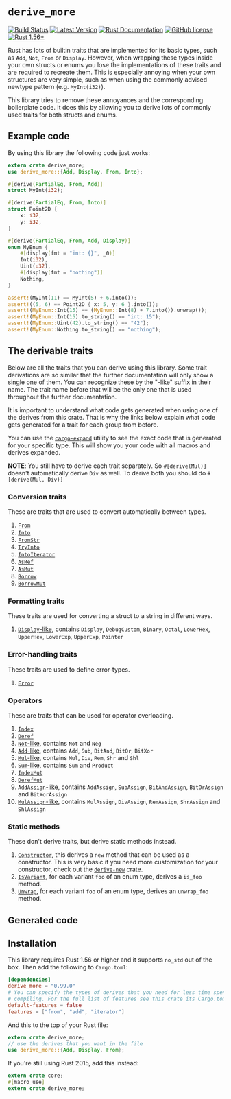# `derive_more`

[![Build Status](https://github.com/JelteF/derive_more/workflows/CI/badge.svg)](https://github.com/JelteF/derive_more/actions)
[![Latest Version](https://img.shields.io/crates/v/derive_more.svg)](https://crates.io/crates/derive_more)
[![Rust Documentation](https://img.shields.io/badge/api-rustdoc-blue.svg)](https://jeltef.github.io/derive_more/derive_more/)
[![GitHub license](https://img.shields.io/badge/license-MIT-blue.svg)](https://raw.githubusercontent.com/JelteF/derive_more/master/LICENSE)
[![Rust 1.56+](https://img.shields.io/badge/rustc-1.56+-lightgray.svg)](https://blog.rust-lang.org/2021/10/21/Rust-1.56.0.html)

Rust has lots of builtin traits that are implemented for its basic types, such
as `Add`, `Not`, `From` or `Display`.
However, when wrapping these types inside your own structs or enums you lose the
implementations of these traits and are required to recreate them.
This is especially annoying when your own structures are very simple, such as
when using the commonly advised newtype pattern (e.g. `MyInt(i32)`).

This library tries to remove these annoyances and the corresponding boilerplate code.
It does this by allowing you to derive lots of commonly used traits for both structs and enums.

## Example code

By using this library the following code just works:

```rust
extern crate derive_more;
use derive_more::{Add, Display, From, Into};

#[derive(PartialEq, From, Add)]
struct MyInt(i32);

#[derive(PartialEq, From, Into)]
struct Point2D {
    x: i32,
    y: i32,
}

#[derive(PartialEq, From, Add, Display)]
enum MyEnum {
    #[display(fmt = "int: {}", _0)]
    Int(i32),
    Uint(u32),
    #[display(fmt = "nothing")]
    Nothing,
}

assert!(MyInt(11) == MyInt(5) + 6.into());
assert!((5, 6) == Point2D { x: 5, y: 6 }.into());
assert!(MyEnum::Int(15) == (MyEnum::Int(8) + 7.into()).unwrap());
assert!(MyEnum::Int(15).to_string() == "int: 15");
assert!(MyEnum::Uint(42).to_string() == "42");
assert!(MyEnum::Nothing.to_string() == "nothing");
```

## The derivable traits

Below are all the traits that you can derive using this library.
Some trait derivations are so similar that the further documentation will only show a single one
of them.
You can recognize these by the "-like" suffix in their name.
The trait name before that will be the only one that is used throughout the further
documentation.

It is important to understand what code gets generated when using one of the
derives from this crate.
That is why the links below explain what code gets generated for a trait for
each group from before.

You can use the [`cargo-expand`] utility to see the exact code that is generated
for your specific type.
This will show you your code with all macros and derives expanded.

**NOTE**: You still have to derive each trait separately. So `#[derive(Mul)]` doesn't
automatically derive `Div` as well. To derive both you should do `#[derive(Mul, Div)]`

### Conversion traits

These are traits that are used to convert automatically between types.

1. [`From`]
2. [`Into`]
3. [`FromStr`]
4. [`TryInto`]
5. [`IntoIterator`]
6. [`AsRef`]
7. [`AsMut`]
8. [`Borrow`]
9. [`BorrowMut`]

### Formatting traits

These traits are used for converting a struct to a string in different ways.

1. [`Display`-like], contains `Display`, `DebugCustom`, `Binary`, `Octal`,
   `LowerHex`, `UpperHex`, `LowerExp`, `UpperExp`, `Pointer`

### Error-handling traits
These traits are used to define error-types.

1. [`Error`]

### Operators

These are traits that can be used for operator overloading.

1. [`Index`]
2. [`Deref`]
3. [`Not`-like], contains `Not` and `Neg`
4. [`Add`-like], contains `Add`, `Sub`, `BitAnd`, `BitOr`, `BitXor`
5. [`Mul`-like], contains `Mul`, `Div`, `Rem`, `Shr` and `Shl`
3. [`Sum`-like], contains `Sum` and `Product`
6. [`IndexMut`]
7. [`DerefMut`]
8. [`AddAssign`-like], contains `AddAssign`, `SubAssign`, `BitAndAssign`,
   `BitOrAssign` and `BitXorAssign`
9. [`MulAssign`-like], contains `MulAssign`, `DivAssign`, `RemAssign`,
   `ShrAssign` and `ShlAssign`

### Static methods

These don't derive traits, but derive static methods instead.

1. [`Constructor`], this derives a `new` method that can be used as a constructor.
   This is very basic if you need more customization for your constructor, check
   out the [`derive-new`] crate.
2. [`IsVariant`], for each variant `foo` of an enum type, derives a `is_foo` method.
3. [`Unwrap`], for each variant `foo` of an enum type, derives an `unwrap_foo` method.

## Generated code

## Installation

This library requires Rust 1.56 or higher and it supports `no_std` out of the box.
Then add the following to `Cargo.toml`:

```toml
[dependencies]
derive_more = "0.99.0"
# You can specify the types of derives that you need for less time spent
# compiling. For the full list of features see this crate its Cargo.toml.
default-features = false
features = ["from", "add", "iterator"]
```

And this to the top of your Rust file:
```rust
extern crate derive_more;
// use the derives that you want in the file
use derive_more::{Add, Display, From};
```
If you're still using Rust 2015, add this instead:
```rust
extern crate core;
#[macro_use]
extern crate derive_more;
```

[`cargo-expand`]: https://github.com/dtolnay/cargo-expand
[`derive-new`]: https://github.com/nrc/derive-new

[`From`]: https://jeltef.github.io/derive_more/derive_more/from.html
[`Into`]: https://jeltef.github.io/derive_more/derive_more/into.html
[`FromStr`]: https://jeltef.github.io/derive_more/derive_more/from_str.html
[`TryInto`]: https://jeltef.github.io/derive_more/derive_more/try_into.html
[`IntoIterator`]: https://jeltef.github.io/derive_more/derive_more/into_iterator.html
[`AsRef`]: https://jeltef.github.io/derive_more/derive_more/as_ref.html
[`AsMut`]: https://jeltef.github.io/derive_more/derive_more/as_mut.html
[`Borrow`]: https://jeltef.github.io/derive_more/derive_more/borrow.html
[`BorrowMut`]: https://jeltef.github.io/derive_more/derive_more/borrow_mut.html

[`Display`-like]: https://jeltef.github.io/derive_more/derive_more/display.html

[`Error`]: https://jeltef.github.io/derive_more/derive_more/error.html

[`Index`]: https://jeltef.github.io/derive_more/derive_more/index_op.html
[`Deref`]: https://jeltef.github.io/derive_more/derive_more/deref.html
[`Not`-like]: https://jeltef.github.io/derive_more/derive_more/not.html
[`Add`-like]: https://jeltef.github.io/derive_more/derive_more/add.html
[`Mul`-like]: https://jeltef.github.io/derive_more/derive_more/mul.html
[`Sum`-like]: https://jeltef.github.io/derive_more/derive_more/sum.html
[`IndexMut`]: https://jeltef.github.io/derive_more/derive_more/index_mut.html
[`DerefMut`]: https://jeltef.github.io/derive_more/derive_more/deref_mut.html
[`AddAssign`-like]: https://jeltef.github.io/derive_more/derive_more/add_assign.html
[`MulAssign`-like]: https://jeltef.github.io/derive_more/derive_more/mul_assign.html

[`Constructor`]: https://jeltef.github.io/derive_more/derive_more/constructor.html
[`IsVariant`]: https://jeltef.github.io/derive_more/derive_more/is_variant.html
[`Unwrap`]: https://jeltef.github.io/derive_more/derive_more/unwrap.html

